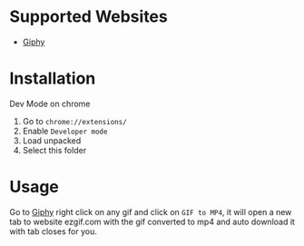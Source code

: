 # Supported Websites

- [Giphy](https://giphy.com/)

# Installation

Dev Mode on chrome
1. Go to `chrome://extensions/`
2. Enable `Developer mode`
3. Load unpacked
4. Select this folder

# Usage

Go to [Giphy](https://giphy.com/) right click on any gif and click on `GIF to MP4`, it will open a new tab to website ezgif.com with the gif converted to mp4 and auto download it with tab closes for you.